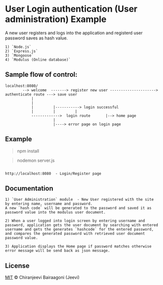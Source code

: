 # User Login authentication (User administration) Example

A new user registers and logs into the application and registerd user password saves as hash value.

``` Technologies Used:
1) `Node.js`
2) `Express.js`
3) `Mongoose`
4) `Modulus (Online database)`
```

## Sample flow of control:
```
localhost:8080/
        --> welcome  -------> register new user ---------------------> authenticate route ---> save user
            |
            |
            |         |-----------> login successful
            |         |         |
            ------------->  login route       |--> home page
                      |
                      |----> error page on login page
```

## Example
 
>npm install

>nodemon server.js

```url

http://localhost:8080  - Login/Register page

```

## Documentation
```
1) `User Administration` module  - New User registered with the site by entering name, username and password. 
A new `hash code` will be generated to the password and saved it as password value into the modulus user document.

2) When a user logged into login screen by entering username and password, application gets the user document by searching with entered username and gets the generates `hashcode` for the entered password, and compares the generated password with retrieved user document password value. 

3) Application displays the Home page if password matches otherwise error message will be send back as json message.
```

## License
[MIT](http://showalicense.com/?year=2016&fullname=Chiranjeevi%20Bairaagoni%20(Jeevi)#license-mit) © Chiranjeevi Bairaagoni (Jeevi)